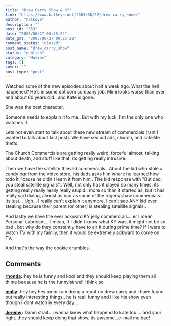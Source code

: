 ```yaml
---
title: "Drew Carry Show & KY"
link: "https://www.halkeye.net/2003/06/27/drew_carry_show/"
author: "halkeye"
description: ""
post_id: "353"
date: "2003/06/27 00:25:22"
date_gmt: "2003/06/27 00:25:22"
comment_status: "closed"
post_name: "drew_carry_show"
status: "publish"
category: "Movies"
tags: []
cover: ""
post_type: "post"
---
```


Watched some of the new episodes about half a week ago. What the hell happened? He's in some dot com company job. Mimi looks worse than ever, and about 60 years old.. and Kate is gone..

She was the best character.

Someone needs to explain it to me.. But with my luck, I'm the only one who watches it.   

Lets not even start to talk about these new stream of commercials (rant I wanted to talk about last post). We have sex aid ads, church, and satellite thefts.

The Church Commercials are getting really weird, forceful almost, talking about death, and stuff like that, its getting really intrusive.

Then we have the satellite thieved commercials.. About the kid who stole a candy bar from the video store, his dads asks him where he learned how todo it, 'cause he didn't learn it from him.. The kid response with "But dad, you steal satellite signals"..
Well, not only has it played so many times, its getting really really really really stupid.. more so than it started as, but it has really sad dialog, almost as bad as some of the rogers/shaw commercials.. Its just... Ugh... I really can't explain it anymore. I can't see ANY kid ever stealing because their parent (or other) is stealing satellite signals..

And lastly we have the ever ackward KY jelly commercials... er I mean Personal Lubricant... I mean, if I didn't know what KY was, it might not be so bad.. but why do they constantly have to air it during prime time? If I were to watch TV with my family, then it would be extremely ackward to come on TV.

And that's the way the cookie crumbles.

## Comments

**[rhonda](#19 "2003-11-12 11:14:17"):** hey he is funny and kool and they should keep playing them all thime because he is the funnyist well i think so

**[molly](#20 "2003-12-10 17:28:16"):** hey hey hey umm i am doing a repot on drew carry and i have found out really interesting things.. he is reall funny and i like his show even though i dont watch iy every day...

**[Jeremy](#21 "2004-03-12 05:37:41"):** Damn strait...i wanna know what heppend to kate too.....and your right..they should keep doing that show, its awsome...e-mail me bac!

